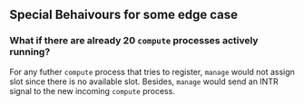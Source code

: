 ## Special Behaivours for some edge case

### What if there are already 20 `compute` processes actively running?

For any futher `compute` process that tries to register, `manage` would not assign slot since there is no available slot.
Besides, `manage` would send an INTR signal to the new incoming `compute` process.
